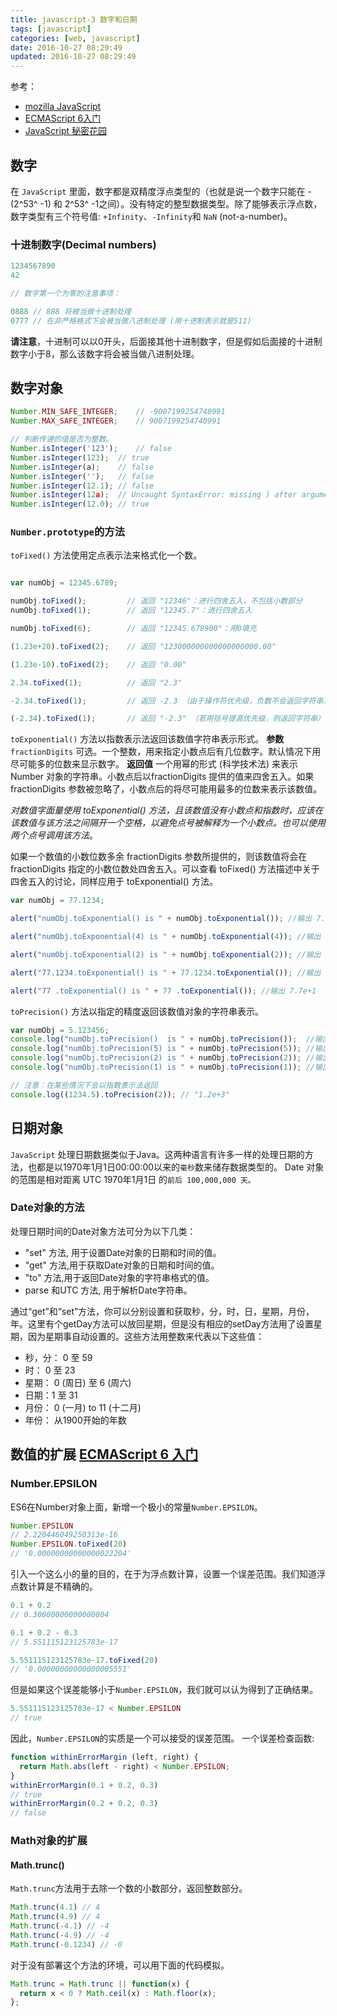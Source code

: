 ```yaml
---
title: javascript-3 数字和日期
tags: [javascript]
categories: [web, javascript]
date: 2016-10-27 08:29:49
updated: 2016-10-27 08:29:49
---
```

参考：
- [mozilla JavaScript](https://developer.mozilla.org/zh-CN/docs/Web/JavaScript)
- [ECMAScript 6入门](http://es6.ruanyifeng.com/)
- [JavaScript 秘密花园](https://bonsaiden.github.io/JavaScript-Garden/zh/)

## 数字
在 `JavaScript` 里面，数字都是双精度浮点类型的（也就是说一个数字只能在 -(2^53^ -1) 和 2^53^ -1之间）。没有特定的整型数据类型。除了能够表示浮点数，数字类型有三个符号值: `+Infinity`、`-Infinity`和 `NaN` (not-a-number)。
### 十进制数字(Decimal numbers)
```javascript
1234567890
42

// 数字第一个为零的注意事项：

0888 // 888 将被当做十进制处理
0777 // 在非严格格式下会被当做八进制处理 (用十进制表示就是511)
```
**请注意**，十进制可以以0开头，后面接其他十进制数字，但是假如后面接的十进制数字小于8，那么该数字将会被当做八进制处理。
## 数字对象
```javascript
Number.MIN_SAFE_INTEGER;	// -9007199254740991
Number.MAX_SAFE_INTEGER;	// 9007199254740991

// 判断传递的值是否为整数。
Number.isInteger('123');	// false
Number.isInteger(123);	// true
Number.isInteger(a);	// false
Number.isInteger('');	// false
Number.isInteger(12.1);	// false
Number.isInteger(12a);	// Uncaught SyntaxError: missing ) after argument list
Number.isInteger(12.0);	// true

```
### `Number.prototype`的方法
`toFixed()` 方法使用定点表示法来格式化一个数。
```javascript

var numObj = 12345.6789;

numObj.toFixed();         // 返回 "12346"：进行四舍五入，不包括小数部分
numObj.toFixed(1);        // 返回 "12345.7"：进行四舍五入

numObj.toFixed(6);        // 返回 "12345.678900"：用0填充

(1.23e+20).toFixed(2);    // 返回 "123000000000000000000.00"

(1.23e-10).toFixed(2);    // 返回 "0.00"

2.34.toFixed(1);          // 返回 "2.3"

-2.34.toFixed(1);         // 返回 -2.3 （由于操作符优先级，负数不会返回字符串）

(-2.34).toFixed(1);       // 返回 "-2.3" （若用括号提高优先级，则返回字符串）
```
`toExponential()` 方法以指数表示法返回该数值字符串表示形式。
**参数**
`fractionDigits`
可选。一个整数，用来指定小数点后有几位数字。默认情况下用尽可能多的位数来显示数字。
**返回值**
一个用幂的形式 (科学技术法) 来表示Number 对象的字符串。小数点后以fractionDigits 提供的值来四舍五入。如果 fractionDigits 参数被忽略了，小数点后的将尽可能用最多的位数来表示该数值。

*对数值字面量使用 toExponential() 方法，且该数值没有小数点和指数时，应该在该数值与该方法之间隔开一个空格，以避免点号被解释为一个小数点。也可以使用两个点号调用该方法*。

如果一个数值的小数位数多余 fractionDigits 参数所提供的，则该数值将会在 fractionDigits 指定的小数位数处四舍五入。可以查看 toFixed() 方法描述中关于四舍五入的讨论，同样应用于 toExponential() 方法。
```javascript
var numObj = 77.1234;

alert("numObj.toExponential() is " + numObj.toExponential()); //输出 7.71234e+1

alert("numObj.toExponential(4) is " + numObj.toExponential(4)); //输出 7.7123e+1

alert("numObj.toExponential(2) is " + numObj.toExponential(2)); //输出 7.71e+1

alert("77.1234.toExponential() is " + 77.1234.toExponential()); //输出 7.71234e+1

alert("77 .toExponential() is " + 77 .toExponential()); //输出 7.7e+1
```

`toPrecision()` 方法以指定的精度返回该数值对象的字符串表示。
```javascript
var numObj = 5.123456;
console.log("numObj.toPrecision()  is " + numObj.toPrecision());  //输出 5.123456
console.log("numObj.toPrecision(5) is " + numObj.toPrecision(5)); //输出 5.1235
console.log("numObj.toPrecision(2) is " + numObj.toPrecision(2)); //输出 5.1
console.log("numObj.toPrecision(1) is " + numObj.toPrecision(1)); //输出 5

// 注意：在某些情况下会以指数表示法返回
console.log((1234.5).toPrecision(2)); // "1.2e+3"
```

## 日期对象
`JavaScript` 处理日期数据类似于Java。这两种语言有许多一样的处理日期的方法，也都是以1970年1月1日00:00:00以来的`毫秒`数来储存数据类型的。
Date 对象的范围是相对距离 UTC 1970年1月1日 的`前后 100,000,000 天。`
### Date对象的方法
处理日期时间的Date对象方法可分为以下几类：

- "set" 方法, 用于设置Date对象的日期和时间的值。
- "get" 方法,用于获取Date对象的日期和时间的值。
- "to" 方法,用于返回Date对象的字符串格式的值。
- parse 和UTC 方法, 用于解析Date字符串。

通过“get”和“set”方法，你可以分别设置和获取秒，分，时，日，星期，月份，年。这里有个getDay方法可以放回星期，但是没有相应的setDay方法用了设置星期，因为星期事自动设置的。这些方法用整数来代表以下这些值：

- 秒，分： 0 至 59
- 时： 0 至 23
- 星期： 0 (周日) 至 6 (周六)
- 日期：1 至 31
- 月份： 0 (一月) to 11 (十二月)
- 年份： 从1900开始的年数

## 数值的扩展 [ECMAScript 6 入门](http://es6.ruanyifeng.com/#docs/number)  

### Number.EPSILON
ES6在Number对象上面，新增一个极小的常量`Number.EPSILON`。
```javascript
Number.EPSILON
// 2.220446049250313e-16
Number.EPSILON.toFixed(20)
// '0.00000000000000022204'
```
引入一个这么小的量的目的，在于为浮点数计算，设置一个误差范围。我们知道浮点数计算是不精确的。
```javascript
0.1 + 0.2
// 0.30000000000000004

0.1 + 0.2 - 0.3
// 5.551115123125783e-17

5.551115123125783e-17.toFixed(20)
// '0.00000000000000005551'
```
但是如果这个误差能够小于`Number.EPSILON`，我们就可以认为得到了正确结果。
```javascript
5.551115123125783e-17 < Number.EPSILON
// true
```
因此，`Number.EPSILON`的实质是一个可以接受的误差范围。
一个误差检查函数:
```javascript
function withinErrorMargin (left, right) {
  return Math.abs(left - right) < Number.EPSILON;
}
withinErrorMargin(0.1 + 0.2, 0.3)
// true
withinErrorMargin(0.2 + 0.2, 0.3)
// false
```
### Math对象的扩展
#### Math.trunc()
`Math.trunc`方法用于去除一个数的小数部分，返回整数部分。
```javascript
Math.trunc(4.1) // 4
Math.trunc(4.9) // 4
Math.trunc(-4.1) // -4
Math.trunc(-4.9) // -4
Math.trunc(-0.1234) // -0
```
对于没有部署这个方法的环境，可以用下面的代码模拟。
```javascript
Math.trunc = Math.trunc || function(x) {
  return x < 0 ? Math.ceil(x) : Math.floor(x);
};
```
